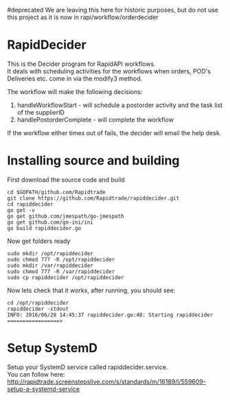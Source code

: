 #deprecated
We are leaving this here for historic purposes, but do not use this project as it is now in rapi/workflow/orderdecider



# RapidDecider
This is the Decider program for RapidAPI workflows.  
It deals with scheduling activities for the workflows when orders, POD's Deliveries etc. come in via the modify3 method.  

The workflow will make the following decisions:  
1. handleWorkflowStart - will schedule a postorder activity and the task list of the supplierID  
2. handlePostorderComplete - will complete the workflow  

If the workflow either times out of fails, the decider will email the help desk.  

# Installing source and building  

First download the source code and build  

    cd $GOPATH/github.com/Rapidtrade  
    git clone https://github.com/Rapidtrade/rapiddecider.git  
    cd rapiddecider  
    go get -v  
    go get github.com/jmespath/go-jmespath  
    go get github.com/go-ini/ini  
    go build rapiddecider.go  

Now get folders ready  

    sudo mkdir /opt/rapiddecider  
    sudo chmod 777 -R /opt/rapiddecider
    sudo mkdir /var/rapiddecider  
    sudo chmod 777 -R /var/rapiddecider
    sudo cp rapiddecider /opt/rapiddecider

Now lets check that it works, after running, you should see:  

    cd /opt/rapiddecider
    rapiddecider -stdout
    INFO: 2016/06/28 14:45:37 rapiddecider.go:48: Starting rapiddecider =================>

# Setup SystemD  

Setup your SystemD service called rapiddecider.service.  
You can follow here: http://rapidtrade.screenstepslive.com/s/standards/m/16189/l/559609-setup-a-systemd-service
